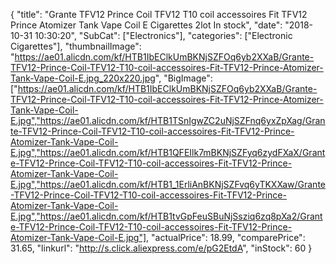 {
	"title": "Grante TFV12 Prince Coil TFV12 T10 coil accessoires Fit TFV12 Prince Atomizer Tank Vape Coil E Cigarettes 2lot In stock",
	"date": "2018-10-31 10:30:20",
	"SubCat": ["Electronics"],
	"categories": ["Electronic Cigarettes"],
	"thumbnailImage": "https://ae01.alicdn.com/kf/HTB1IbEClkUmBKNjSZFOq6yb2XXaB/Grante-TFV12-Prince-Coil-TFV12-T10-coil-accessoires-Fit-TFV12-Prince-Atomizer-Tank-Vape-Coil-E.jpg_220x220.jpg",
	"BigImage": ["https://ae01.alicdn.com/kf/HTB1IbEClkUmBKNjSZFOq6yb2XXaB/Grante-TFV12-Prince-Coil-TFV12-T10-coil-accessoires-Fit-TFV12-Prince-Atomizer-Tank-Vape-Coil-E.jpg","https://ae01.alicdn.com/kf/HTB1TSnIgwZC2uNjSZFnq6yxZpXag/Grante-TFV12-Prince-Coil-TFV12-T10-coil-accessoires-Fit-TFV12-Prince-Atomizer-Tank-Vape-Coil-E.jpg","https://ae01.alicdn.com/kf/HTB1QFEIlk7mBKNjSZFyq6zydFXaX/Grante-TFV12-Prince-Coil-TFV12-T10-coil-accessoires-Fit-TFV12-Prince-Atomizer-Tank-Vape-Coil-E.jpg","https://ae01.alicdn.com/kf/HTB1_1ErliAnBKNjSZFvq6yTKXXaw/Grante-TFV12-Prince-Coil-TFV12-T10-coil-accessoires-Fit-TFV12-Prince-Atomizer-Tank-Vape-Coil-E.jpg","https://ae01.alicdn.com/kf/HTB1tvGpFeuSBuNjSsziq6zq8pXa2/Grante-TFV12-Prince-Coil-TFV12-T10-coil-accessoires-Fit-TFV12-Prince-Atomizer-Tank-Vape-Coil-E.jpg"],
	"actualPrice": 18.99,
	"comparePrice": 31.65,
	"linkurl": "http://s.click.aliexpress.com/e/pG2EtdA",
	"inStock": 60
}
